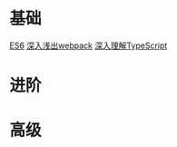 # 基础
[ES6](http://caibaojian.com/es6/README_about.html)
[深入浅出webpack](http://www.xbhub.com/wiki/webpack/)
[深入理解TypeScript](https://jkchao.github.io/typescript-book-chinese/)

# 进阶


# 高级